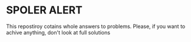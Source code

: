 # SPOLER ALERT
This repostiroy cotains whole answers to problems. Please, if you want to achive anything, don't look at full solutions
